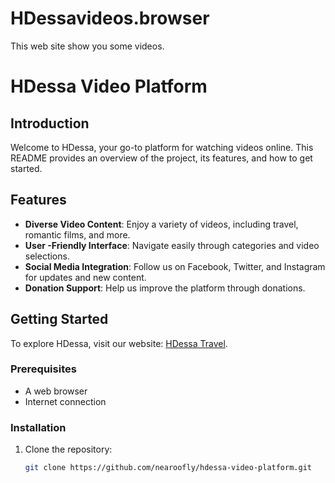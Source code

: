 # HDessavideos.browser
This web site show you some videos.
# HDessa Video Platform

## Introduction

Welcome to HDessa, your go-to platform for watching videos online. This README provides an overview of the project, its features, and how to get started.

## Features

- **Diverse Video Content**: Enjoy a variety of videos, including travel, romantic films, and more.
- **User -Friendly Interface**: Navigate easily through categories and video selections.
- **Social Media Integration**: Follow us on Facebook, Twitter, and Instagram for updates and new content.
- **Donation Support**: Help us improve the platform through donations.

## Getting Started

To explore HDessa, visit our website: [HDessa Travel](https://nearoofly.github.io/).

### Prerequisites

- A web browser
- Internet connection

### Installation

1. Clone the repository:
   ```bash
   git clone https://github.com/nearoofly/hdessa-video-platform.git
